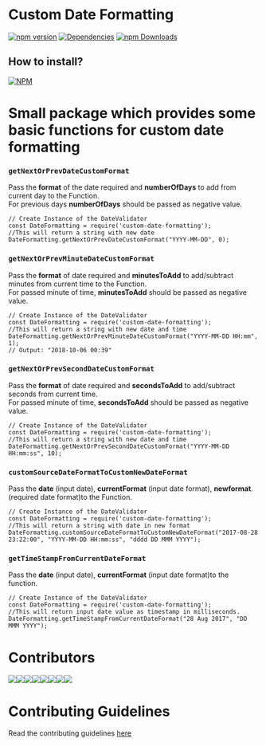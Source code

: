 # Custom Date Formatting
[![npm version](https://badge.fury.io/js/customdateformating.svg)](https://badge.fury.io/js/customdateformating)
[![Dependencies](https://david-dm.org/arshadkazmi42/customd-ate-formating.svg)](https://david-dm.org/arshadkazmi42/custom-date-formating)
[![npm Downloads](https://img.shields.io/npm/dm/customdateformating.svg)](https://www.npmjs.com/package/customdateformating)

## How to install?
[![NPM](https://nodei.co/npm/customdateformating.png)](https://www.npmjs.com/package/customdateformating/)

# Small package which provides some basic functions for custom date formatting
### `getNextOrPrevDateCustomFormat`
Pass the <b>format</b> of  the date required and <b>numberOfDays</b> to add from current day to the Function.<br>
For previous days <b>numberOfDays</b> should be passed as negative value.<br>
```
// Create Instance of the DateValidator
const DateFormatting = require('custom-date-formatting');
//This will return a string with new date
DateFormatting.getNextOrPrevDateCustomFormat("YYYY-MM-DD", 0);

```

### `getNextOrPrevMinuteDateCustomFormat`
Pass the <b>format</b> of date required and <b>minutesToAdd</b> to add/subtract minutes from current time to the Function.<br> For passed minute of time, <b>minutesToAdd</b> should be passed as negative value.<br>
```
// Create Instance of the DateValidator
const DateFormatting = require('custom-date-formatting');
//This will return a string with new date and time
DateFormatting.getNextOrPrevMinuteDateCustomFormat("YYYY-MM-DD HH:mm", 1);
// Output: "2018-10-06 00:39"
```

### `getNextOrPrevSecondDateCustomFormat`
Pass the <b>format</b> of date required and <b>secondsToAdd</b> to add/subtract seconds from current time.<br>For passed minute of time, <b>secondsToAdd</b> should be passed as negative value.<br>
```
// Create Instance of the DateValidator
const DateFormatting = require('custom-date-formatting');
//This will return a string with new date and time
DateFormatting.getNextOrPrevSecondDateCustomFormat("YYYY-MM-DD HH:mm:ss", 10);

```

### `customSourceDateFormatToCustomNewDateFormat`
Pass the <b>date</b> (input date), <b>currentFormat</b> (input date format), <b>newformat</b>. (required date format)to the Function.<br>
```
// Create Instance of the DateValidator
const DateFormatting = require('custom-date-formatting');
//This will return a string with date in new format
DateFormatting.customSourceDateFormatToCustomNewDateFormat("2017-08-28 23:22:00", "YYYY-MM-DD HH:mm:ss", "dddd DD MMM YYYY");

```

### `getTimeStampFromCurrentDateFormat`
Pass the <b>date</b> (input date), <b>currentFormat</b> (input date format)to the function.<br>
```
// Create Instance of the DateValidator
const DateFormatting = require('custom-date-formatting');
//This will return input date value as timestamp in milliseconds.
DateFormatting.getTimeStampFromCurrentDateFormat("28 Aug 2017", "DD MMM YYYY");

```

# Contributors
[![](https://sourcerer.io/fame/arshadkazmi42/arshadkazmi42/custom-date-formatting/images/0)](https://sourcerer.io/fame/arshadkazmi42/arshadkazmi42/custom-date-formatting/links/0)[![](https://sourcerer.io/fame/arshadkazmi42/arshadkazmi42/custom-date-formatting/images/1)](https://sourcerer.io/fame/arshadkazmi42/arshadkazmi42/custom-date-formatting/links/1)[![](https://sourcerer.io/fame/arshadkazmi42/arshadkazmi42/custom-date-formatting/images/2)](https://sourcerer.io/fame/arshadkazmi42/arshadkazmi42/custom-date-formatting/links/2)[![](https://sourcerer.io/fame/arshadkazmi42/arshadkazmi42/custom-date-formatting/images/3)](https://sourcerer.io/fame/arshadkazmi42/arshadkazmi42/custom-date-formatting/links/3)[![](https://sourcerer.io/fame/arshadkazmi42/arshadkazmi42/custom-date-formatting/images/4)](https://sourcerer.io/fame/arshadkazmi42/arshadkazmi42/custom-date-formatting/links/4)[![](https://sourcerer.io/fame/arshadkazmi42/arshadkazmi42/custom-date-formatting/images/5)](https://sourcerer.io/fame/arshadkazmi42/arshadkazmi42/custom-date-formatting/links/5)[![](https://sourcerer.io/fame/arshadkazmi42/arshadkazmi42/custom-date-formatting/images/6)](https://sourcerer.io/fame/arshadkazmi42/arshadkazmi42/custom-date-formatting/links/6)[![](https://sourcerer.io/fame/arshadkazmi42/arshadkazmi42/custom-date-formatting/images/7)](https://sourcerer.io/fame/arshadkazmi42/arshadkazmi42/custom-date-formatting/links/7)<br>

# Contributing Guidelines
Read the contributing guidelines [here](https://github.com/arshadkazmi42/ak-logger/blob/master/CONTRIBUTING.md)
